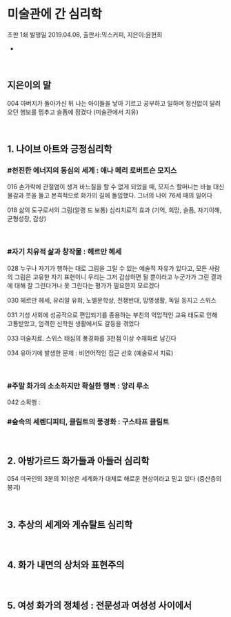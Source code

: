 # 미술관에 간 심리학

초판 1쇄 발행일 2019.04.08, 출판사:믹스커피, 지은이:윤현희 

- 

<br>

## **지은이의 말**

004 아버지가 돌아가신 뒤 나는 아이들을 낳아 기르고 공부하고 일하며 정신없이 달려오던 행보를 멈추고 슬픔에 잠겼다 (미술관에서 치유)


<br>

## **1. 나이브 아트와 긍정심리학**

### #천진한 에너지의 동심의 세계 : 애나 메리 로버트슨 모지스

016 손가락에 관절염이 생겨 바느질을 할 수 없게 되었을 때, 모지스 할머니는 바늘 대신 물감과 붓을 들고 본격적으로 화가의 길에 돌입했다. 그너의 나이 76세 때의 일이다

018 삶의 도구로서의 그림(알랭 드 보통) 심리치료적 효과 (기억, 희망, 슬픔, 자기이해, 균형성장, 감상)

<br>

### #자기 치유적 삶과 창작물 : 헤르만 헤세

028 누구나 자기가 행하는 대로 그림을 그릴 수 있는 예술적 자유가 있다고, 모든 사람의 그림은 고유한 자기 표현이니 우리는 그저 감상하면 될 뿐이라고 누군가가 그린 결과에 대해 잘 그린다거나 못 그린다는 평가가 필요한지 모르겠다

030 헤르만 헤세, 유리알 유희, 노벨문학상, 전쟁반대, 망명생활, 독일 등지고 스위스

031 기성 사회에 성공적으로 편입되기를 종용하는 부친의 억압적인 교육 태도로 인해 고통받았고, 엄격한 신학원 생활에서도 갈등을 겪었다

033 미술치료. 스위스 태심의 풍경화를 3천점 이상 수채화로 남긴다

034 유아기에 발생한 문제 : 비언어적인 접근 선호 (예술로서 치료)

<br>

### #주말 화가의 소소하지만 확실한 행복 : 앙리 루소

042 소확행 : 
<br>

### #숲속의 세렌디피티, 클림트의 풍경화 : 구스타프 클림트


<br>


## **2. 아방가르드 화가들과 아들러 심리학**

054 미국인의 3분의 1이상은 세계화가 대체로 해로운 현상이라고 믿고 있다 (중산층의 붕괴)

<br>


## 3. 추상의 세계와 게슈탈트 심리학

<br>


## 4. 화가 내면의 상처와 표현주의

<br>


## 5. 여성 화가의 정체성 : 전문성과 여성성 사이에서



